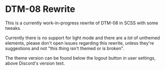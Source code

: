 # DTM-08 Rewrite
This is a currently work-in-progress rewrite of DTM-08 in SCSS with some tweaks.

Currently there is no support for light mode and there are a *lot* of unthemed elements, please don't open issues regarding this rewrite, unless they're suggestions and not "this thing isn't themed or is broken".

The theme version can be found below the logout button in user settings, above Discord's version text.